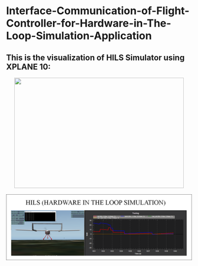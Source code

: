 # Interface-Communication-of-Flight-Controller-for-Hardware-in-The-Loop-Simulation-Application

## This is the visualization of HILS Simulator using XPLANE 10:

<p align="center">
  <img width="460" height="300" src="https://github.com/aguspray001/Interface-Communication-of-Flight-Controller-for-Hardware-in-The-Loop-Simulation-Application/blob/master/Control%20PID.gif">
</p>

![Image of Yaktocat](https://github.com/aguspray001/Interface-Communication-of-Flight-Controller-for-Hardware-in-The-Loop-Simulation-Application/blob/master/HILS.png)


